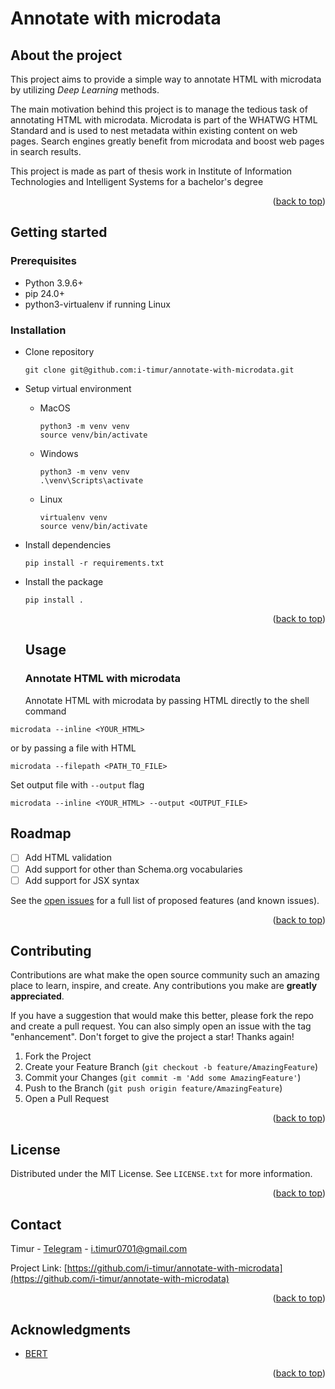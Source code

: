 <a name="readme-top"></a>

# Annotate with microdata

## About the project

This project aims to provide a simple way to annotate HTML with microdata by utilizing *Deep Learning* methods.

The main motivation behind this project is to manage the tedious task of annotating HTML with microdata. Microdata is part of the WHATWG HTML Standard and is used to nest metadata within existing content on web pages. Search engines greatly benefit from microdata and boost web pages in search results.

This project is made as part of thesis work in Institute of Information Technologies and Intelligent Systems for a bachelor's degree

<p align="right">(<a href="#readme-top">back to top</a>)</p>

## Getting started

### Prerequisites

- Python 3.9.6+
- pip 24.0+
- python3-virtualenv if running Linux

### Installation

- Clone repository
    ```shell
    git clone git@github.com:i-timur/annotate-with-microdata.git
    ```
- Setup virtual environment
  - MacOS
      ```shell
      python3 -m venv venv
      source venv/bin/activate
      ```
  - Windows
      ```shell
      python3 -m venv venv
      .\venv\Scripts\activate
      ```
  - Linux
    ```shell
    virtualenv venv
    source venv/bin/activate
    ```
- Install dependencies
    ```shell
    pip install -r requirements.txt
    ```
- Install the package
    ```shell
    pip install .
    ```

  <p align="right">(<a href="#readme-top">back to top</a>)</p>

  ## Usage

  ### Annotate HTML with microdata

  Annotate HTML with microdata by passing HTML directly to the shell command

```shell
microdata --inline <YOUR_HTML>
```

or by passing a file with HTML

```shell
microdata --filepath <PATH_TO_FILE>
```

Set output file with `--output` flag

```shell
microdata --inline <YOUR_HTML> --output <OUTPUT_FILE>
```

## Roadmap

- [ ] Add HTML validation
- [ ] Add support for other than Schema.org vocabularies
- [ ] Add support for JSX syntax

See the [open issues](https://github.com/i-timur/annotate-with-microdata/issues) for a full list of proposed features (and known issues).

<p align="right">(<a href="#readme-top">back to top</a>)</p>

## Contributing

Contributions are what make the open source community such an amazing place to learn, inspire, and create. Any contributions you make are **greatly appreciated**.

If you have a suggestion that would make this better, please fork the repo and create a pull request. You can also simply open an issue with the tag "enhancement".
Don't forget to give the project a star! Thanks again!

1. Fork the Project
2. Create your Feature Branch (`git checkout -b feature/AmazingFeature`)
3. Commit your Changes (`git commit -m 'Add some AmazingFeature'`)
4. Push to the Branch (`git push origin feature/AmazingFeature`)
5. Open a Pull Request

<p align="right">(<a href="#readme-top">back to top</a>)</p>

## License

Distributed under the MIT License. See `LICENSE.txt` for more information.

<p align="right">(<a href="#readme-top">back to top</a>)</p>

## Contact

Timur - [Telegram](https://t.me/i_timur) - [i.timur0701@gmail.com](mailto:i.timur0701@gmail.com)

Project Link: [https://github.com/i-timur/annotate-with-microdata](https://github.com/i-timur/annotate-with-microdata)

<p align="right">(<a href="#readme-top">back to top</a>)</p>

## Acknowledgments

- [BERT](https://en.wikipedia.org/wiki/BERT_(language_model))

<p align="right">(<a href="#readme-top">back to top</a>)</p>
